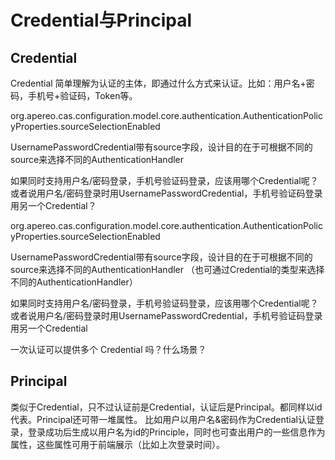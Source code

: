 # Credential与Principal
## Credential
Credential 简单理解为认证的主体，即通过什么方式来认证。比如：用户名+密码，手机号+验证码，Token等。

org.apereo.cas.configuration.model.core.authentication.AuthenticationPolicyProperties.sourceSelectionEnabled

UsernamePasswordCredential带有source字段，设计目的在于可根据不同的source来选择不同的AuthenticationHandler

如果同时支持用户名/密码登录，手机号验证码登录，应该用哪个Credential呢？
或者说用户名/密码登录时用UsernamePasswordCredential，手机号验证码登录用另一个Credential？

org.apereo.cas.configuration.model.core.authentication.AuthenticationPolicyProperties.sourceSelectionEnabled

UsernamePasswordCredential带有source字段，设计目的在于可根据不同的source来选择不同的AuthenticationHandler
（也可通过Credential的类型来选择不同的AuthenticationHandler）

如果同时支持用户名/密码登录，手机号验证码登录，应该用哪个Credential呢？
或者说用户名/密码登录时用UsernamePasswordCredential，手机号验证码登录用另一个Credential

一次认证可以提供多个 Credential 吗？什么场景？

## Principal
类似于Credential，只不过认证前是Credential，认证后是Principal。都同样以id代表。Principal还可带一堆属性。
比如用户以用户名&密码作为Credential认证登录，登录成功后生成以用户名为id的Principle，同时也可查出用户的一些信息作为属性，这些属性可用于前端展示（比如上次登录时间）。